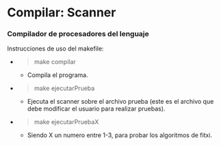 # Compilar: Scanner
### Compilador de procesadores del lenguaje
Instrucciones de uso del makefile:
- >make compilar

    - Compila el programa.
- >make ejecutarPrueba

    - Ejecuta el scanner sobre el archivo prueba (este es el archivo que debe modificar el usuario para realizar pruebas).
- >make ejecutarPruebaX  

    - Siendo X un numero entre 1-3, para probar los algoritmos de fitxi.